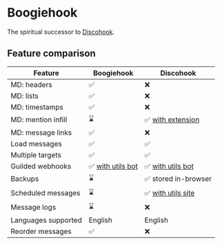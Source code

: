 # Boogiehook

The spiritual successor to [Discohook](https://github.com/discohook).

## Feature comparison

| Feature            | Boogiehook                                      | Discohook                                              |
|--------------------|-------------------------------------------------|--------------------------------------------------------|
| MD: headers        | ✅                                               | ❌                                                      |
| MD: lists          | ✅                                               | ❌                                                      |
| MD: timestamps     | ✅                                               | ❌                                                      |
| MD: mention infill | ⌛                                               | ✅ [with extension](https://dutils.shay.cat/extension)  |
| MD: message links  | ✅                                               | ❌                                                      |
| Load messages      | ✅                                               | ✅                                                      |
| Multiple targets   | ✅                                               | ✅                                                      |
| Guilded webhooks   | ✅ [with utils bot](https://dutils.shay.cat/bot) | ✅ [with utils bot](https://dutils.shay.cat/bot)        |
| Backups            | ⌛                                               | ✅ stored in-browser                                    |
| Scheduled messages | ⌛                                               | ✅ [with utils site](https://dutils.shay.cat/scheduler) |
| Message logs       | ⌛                                               | ❌                                                      |
| Languages supported | English                                          | English                                                  |
| Reorder messages    | ✅                                               | ❌                                                      |
